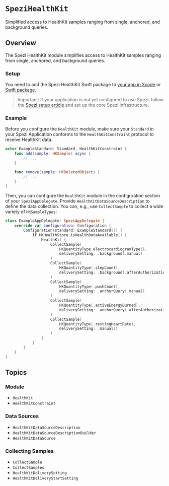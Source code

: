 # ``SpeziHealthKit``

<!--
#
# This source file is part of the Stanford Spezi open source project
#
# SPDX-FileCopyrightText: 2024 Stanford University and the project authors (see CONTRIBUTORS.md)
#
# SPDX-License-Identifier: MIT
#       
-->

Simplified access to HealthKit samples ranging from single, anchored, and background queries.

## Overview

The Spezi HealthKit module simplifies access to HealthKit samples ranging from single, anchored, and background queries.

### Setup

You need to add the Spezi HealthKit Swift package to
 [your app in Xcode](https://developer.apple.com/documentation/xcode/adding-package-dependencies-to-your-app) or
 [Swift package](https://developer.apple.com/documentation/xcode/creating-a-standalone-swift-package-with-xcode#Add-a-dependency-on-another-Swift-package).

> Important: If your application is not yet configured to use Spezi, follow the
 [Spezi setup article](https://swiftpackageindex.com/stanfordspezi/spezi/documentation/spezi/initial-setup) and set up the core Spezi infrastructure.

### Example

Before you configure the ``HealthKit`` module, make sure your `Standard` in your Spezi Application conforms to the ``HealthKitConstraint`` protocol to receive HealthKit data.
```swift
actor ExampleStandard: Standard, HealthKitConstraint {
    func add(sample: HKSample) async {
        // ...
    }

    func remove(sample: HKDeletedObject) {
        // ...
    }
}
```


Then, you can configure the ``HealthKit`` module in the configuration section of your `SpeziAppDelegate`.
Provide ``HealthKitDataSourceDescription`` to define the data collection.
You can, e.g., use ``CollectSample`` to collect a wide variety of `HKSampleTypes`:
```swift
class ExampleAppDelegate: SpeziAppDelegate {
    override var configuration: Configuration {
        Configuration(standard: ExampleStandard()) {
            if HKHealthStore.isHealthDataAvailable() {
                HealthKit {
                    CollectSample(
                        HKQuantityType.electrocardiogramType(),
                        deliverySetting: .background(.manual)
                    )
                    CollectSample(
                        HKQuantityType(.stepCount),
                        deliverySetting: .background(.afterAuthorizationAndApplicationWillLaunch)
                    )
                    CollectSample(
                        HKQuantityType(.pushCount),
                        deliverySetting: .anchorQuery(.manual)
                    )
                    CollectSample(
                        HKQuantityType(.activeEnergyBurned),
                        deliverySetting: .anchorQuery(.afterAuthorizationAndApplicationWillLaunch)
                    )
                    CollectSample(
                        HKQuantityType(.restingHeartRate),
                        deliverySetting: .manual()
                    )
                }
            }
        }
    }
}
```

## Topics

### Module

- ``HealthKit``
- ``HealthKitConstraint``

### Data Sources

- ``HealthKitDataSourceDescription``
- ``HealthKitDataSourceDescriptionBuilder``
- ``HealthKitDataSource``

### Collecting Samples

- ``CollectSample``
- ``CollectSamples``
- ``HealthKitDeliverySetting``
- ``HealthKitDeliveryStartSetting``

